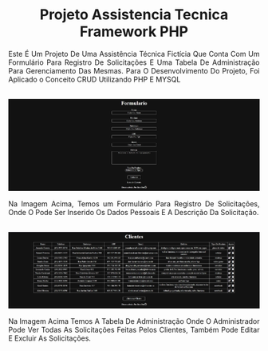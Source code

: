 <div align="center">

# Projeto Assistencia Tecnica<br>Framework PHP

<div align="justify">
Este É Um Projeto De Uma Assistência Técnica Fictícia Que Conta Com Um Formulário Para Registro De Solicitações E Uma Tabela De Administração Para Gerenciamento Das Mesmas. Para O Desenvolvimento Do Projeto, Foi Aplicado o Conceito CRUD Utilizando PHP E MYSQL
</div><br>

![Pagina Principal](img/form_criar.jpg)

<div align="justify">
Na Imagem Acima, Temos um Formulário Para Registro De Solicitações, Onde O Pode Ser Inserido Os Dados Pessoais E A Descrição Da Solicitação.
</div><br>

![Tabela Crud](img/table.jpg)

<div align="justify">
Na Imagem Acima Temos A Tabela De Administração Onde O Administrador Pode Ver Todas As Solicitações Feitas Pelos Clientes, Também Pode Editar E Excluir As Solicitações.
</div>

</div>
